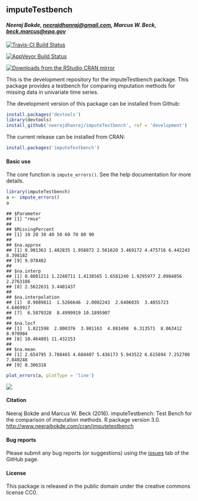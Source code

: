 
## imputeTestbench

#### *Neeraj Bokde, neerajdhanraj@gmail.com, Marcus W. Beck, beck.marcus@epa.gov*

[![Travis-CI Build Status](https://travis-ci.org/fawda123/imputeTestbench.svg?branch=master)](https://travis-ci.org/fawda123/imputeTestbench)

[![AppVeyor Build Status](https://ci.appveyor.com/api/projects/status/github/fawda123/imputeTestbench?branch=master&svg=true)](https://ci.appveyor.com/project/fawda123/imputeTestbench)

[![Downloads from the RStudio CRAN mirror](http://cranlogs.r-pkg.org/badges/grand-total/imputeTestbench)](https://CRAN.R-project.org/package=imputeTestbench)



This is the development repository for the imputeTestbench package.  This package provides a testbench for comparing imputation methods for missing data in univariate time series. 

The development version of this package can be installed from Github:


```r
install.packages('devtools')
library(devtools)
install_github('neerajdhanraj/imputeTestbench', ref = 'development')
```

The current release can be installed from CRAN:


```r
install.packages('imputeTestbench')
```

#### Basic use

The core function is `impute_errors()`.  See the help documentation for more details.


```r
library(imputeTestbench)
a <- impute_errors()
a
```

```
## $Parameter
## [1] "rmse"
## 
## $MissingPercent
## [1] 10 20 30 40 50 60 70 80 90
## 
## $na.approx
## [1] 0.901363 1.482835 1.958872 2.561620 3.469172 4.475716 6.442243 8.398182
## [9] 9.978482
## 
## $na.interp
## [1] 0.8001211 1.2240711 1.4138565 1.6581240 1.9295977 2.0984056 2.2763186
## [8] 2.5622631 3.4401437
## 
## $na.interpolation
## [1]  0.9089811  1.5266646  2.0002243  2.6406035  3.4855723  4.6469917
## [7]  6.5879328  8.4999919 10.1895907
## 
## $na.locf
## [1]  1.821598  2.800376  3.981163  4.881498  6.313571  8.063412  8.970904
## [8] 10.464801 11.432153
## 
## $na.mean
## [1] 2.654795 3.788465 4.684407 5.436173 5.943522 6.615894 7.252700 7.840248
## [9] 8.306318
```

```r
plot_errors(a, plotType = 'line')
```

![](README_files/figure-html/unnamed-chunk-3-1.png)<!-- -->

#### Citation

Neeraj Bokde and Marcus W. Beck (2016). imputeTestbench: Test Bench for the comparison of imputation methods. R package version 3.0. http://www.neerajbokde.com/cran/imputetestbench

#### Bug reports 

Please submit any bug reports (or suggestions) using the [issues](https://github.com/neerajdhanraj/imputeTestbench/issues) tab of the GitHub page.

#### License

This package is released in the public domain under the creative commons license CC0.
